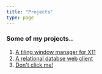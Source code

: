 ```yaml
---
title: "Projects"
type: page
---
```



### Some of my projects..

1. [A tiling window manager for X11](/projects/zwm)
2. [A relational databse web client](/projects/sqlweb)
3. [Don't click me!](https://www.nimh.nih.gov/health/topics)
